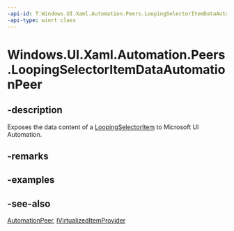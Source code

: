 ```yaml
---
-api-id: T:Windows.UI.Xaml.Automation.Peers.LoopingSelectorItemDataAutomationPeer
-api-type: winrt class
---
```


<!-- Class syntax.
public class LoopingSelectorItemDataAutomationPeer : Windows.UI.Xaml.Automation.Peers.AutomationPeer, Windows.UI.Xaml.Automation.Peers.ILoopingSelectorItemDataAutomationPeer, Windows.UI.Xaml.Automation.Provider.IVirtualizedItemProvider
-->

# Windows.UI.Xaml.Automation.Peers.LoopingSelectorItemDataAutomationPeer

## -description
Exposes the data content of a [LoopingSelectorItem](../windows.ui.xaml.controls.primitives/loopingselectoritem.md) to Microsoft UI Automation.



## -remarks


## -examples

## -see-also
[AutomationPeer](automationpeer.md), [IVirtualizedItemProvider](../windows.ui.xaml.automation.provider/ivirtualizeditemprovider.md)
